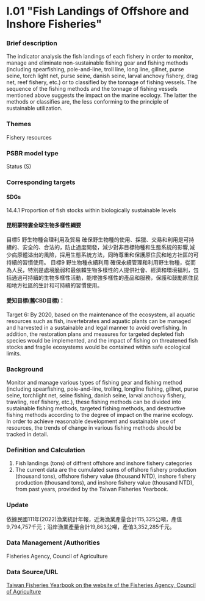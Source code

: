 # I.01 "Fish Landings of Offshore and Inshore Fisheries"

<script type="text/javascript" src="http://cdn.mathjax.org/mathjax/latest/MathJax.js?config=TeX-AMS-MML_HTMLorMML"></script>

### Brief description
The indicator analysis the fish landings of each fishery in order to monitor, manage and eliminate non-sustainable fishing gear and fishing methods (including spearfishing, pole-and-line, troll line, long line, gillnet, purse seine, torch light net, purse seine, danish seine, larval anchovy fishery, drag net, reef fishery, etc.) or to classified by the tonnage of fishing vessels. The sequence of the fishing methods and the tonnage of fishing vessels mentioned above suggests the impact on the marine ecology. The latter the methods or classifies are, the less conforming to the principle of sustainable utilization.

### Themes
Fishery resources
### PSBR model type
Status (S)
### Corresponding targets
#### SDGs
14.4.1 Proportion of fish stocks within biologically sustainable levels
#### 昆明蒙特婁全球生物多樣性綱要
目標5 野生物種合理利用及貿易 確保野生物種的使用、採獵、交易和利用是可持續的、安全的、合法的，防​止​過​度​開​發，減少對非目標物種和生態系統的影響,減少病原體溢出的風險，採用生態系統方法，同時尊重和保護原住民和地方社區的可持續的習慣使用。 目標9 野生物種永續利用 確保永續管理和利用野生物種，從而為人民，特別是處境脆弱和最依賴生物多樣性的人提供社會、經濟和環境福利，包括通過可持續的生物多樣性活動，能增強多樣性的產品和服務，保護和鼓勵原住民和地方社區的生計和可持續的習慣使用。
#### 愛知目標(舊CBD目標)：
Target 6: By 2020, based on the maintenance of the ecosystem, all aquatic resources such as fish, invertebrates and aquatic plants can be managed and harvested in a sustainable and legal manner to avoid overfishing. In addition, the restoration plans and measures for targeted depleted fish species would be implemented, and the impact of fishing on threatened fish stocks and fragile ecosystems would be contained within safe ecological limits.
### Background
Monitor and manage various types of fishing gear and fishing method (including spearfishing, pole-and-line, trolling, longline fishing, gillnet, purse seine, torchlight net, seine fishing, danish seine, larval anchovy fishery, trawling, reef fishery, etc.), these fishing methods can be divided into sustainable fishing methods, targeted fishing methods, and destructive fishing methods according to the degree of impact on the marine ecology. In order to achieve reasonable development and sustainable use of resources, the trends of change in various fishing methods should be tracked in detail.
### Definition and Calculation
1. Fish landings (tons) of diffrent offshore and inshore fishery categories
2. The current data are the cumulated sums of offshore fishery production (thousand tons), offshore fishery value (thousand NTD), inshore fishery production (thousand tons), and inshore fishery value (thousand NTD), from past years, provided by the Taiwan Fisheries Yearbook.
### Update
依據民國111年(2022)漁業統計年報，近海漁業產量合計115,325公噸，產值9,794,757千元；沿岸漁業產量合計19,863公噸，產值3,352,285千元。
### Data Management /Authorities
Fisheries Agency, Council of Agriculture
### Data Source/URL
[Taiwan Fisheries Yearbook on the website of the Fisheries Agency, Council of Agriculture](https://www.fa.gov.tw/cht/PublicationsFishYear/index.aspx)
